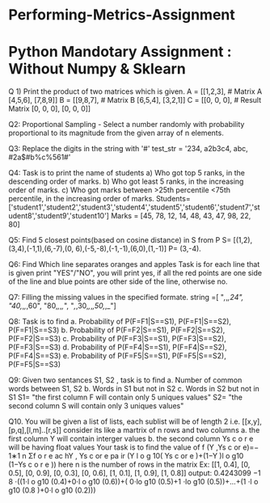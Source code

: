 # Performing-Metrics-Assignment

# Python Mandotary Assignment : Without Numpy & Sklearn
Q 1) Print the product of two matrices which is given.
A = [[1,2,3], # Matrix A
 [4,5,6], 
 [7,8,9]]
B = [[9,8,7], # Matrix B
 [6,5,4],
 [3,2,1]]
C = [[0, 0, 0], # Result Matrix
 [0, 0, 0],
 [0, 0, 0]]
 
Q2: Proportional Sampling - Select a number randomly with probability proportional to its 
magnitude from the given array of n elements.

Q3: Replace the digits in the string with '#'
test_str = '234, a2b3c4, abc, #2a$#b%c%561#'

Q4: Task is to print the name of students
a) Who got top 5 ranks, in the descending order of marks.
b) Who got least 5 ranks, in the increasing order of marks.
c) Who got marks between >25th percentile <75th percentile, in the increasing order of marks.
Students=['student1','student2','student3','student4','student5','student6','student7','student8','student9','student10'] 
Marks = [45, 78, 12, 14, 48, 43, 47, 98, 22, 80]

Q5: Find 5 closest points(based on cosine distance) in S from P
S= [(1,2),(3,4),(-1,1),(6,-7),(0, 6),(-5,-8),(-1,-1),(6,0),(1,-1)]
P= (3,-4).

Q6: Find Which line separates oranges and apples
Task is for each line that is given print "YES"/"NO", you will print yes, if all the red points are one
side of the line and blue points are other side of the line, otherwise no.

Q7: Filling the missing values in the specified formate.
string =[
 "_,_,_,24",
 "40,_,_,_,60",
 "80,_,_,_,_",
 "_,_,30,_,_,_,50,_,_"]
 
 Q8: Task is to find
a. Probability of P(F=F1|S==S1), P(F=F1|S==S2), P(F=F1|S==S3)
b. Probability of P(F=F2|S==S1), P(F=F2|S==S2), P(F=F2|S==S3)
c. Probability of P(F=F3|S==S1), P(F=F3|S==S2), P(F=F3|S==S3)
d. Probability of P(F=F4|S==S1), P(F=F4|S==S2), P(F=F4|S==S3)
e. Probability of P(F=F5|S==S1), P(F=F5|S==S2), P(F=F5|S==S3)

Q9: Given two sentances S1, S2 , task is to find
a. Number of common words between S1, S2
b. Words in S1 but not in S2
c. Words in S2 but not in S1
S1= "the first column F will contain only 5 uniques values"
S2= "the second column S will contain only 3 uniques values"

Q10. You will be given a list of lists, each sublist will be of length 2 i.e. [[x,y],[p,q],[l,m]..[r,s]] 
consider its like a martrix of n rows and two columns
a. the first column Y will contain interger values
b. the second column Ys c o r e will be having float values Your task is to find the value of
f (Y ,Ys c or e)=−
1∗1
n
Σf o r e ac hY , Ys c or e pa ir (Y l o g 10( Ys c or e )+(1−Y )l o g10 (1−Ys c o r e )) here n is the 
number of rows in the matrix Ex: [[1, 0.4], [0, 0.5], [0, 0.9], [0, 0.3], [0, 0.6], [1, 0.1], [1, 0.9], 
[1, 0.8]] output: 0.4243099
−1
8
⋅((1⋅l o g10 (0.4)+0⋅l o g10 (0.6))+( 0⋅lo g10 (0.5)+1 ⋅lo g10 (0.5))+...+(1 ⋅l o g10 (0.8 )+0⋅l o g10 (0.2)))

